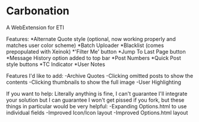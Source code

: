 # Carbonation
A WebExtension for ETI

Features:
*Alternate Quote style (optional, now working properly and matches user color scheme)
*Batch Uploader
*Blacklist (comes prepopulated with Xeinok)
*'Filter Me' button
*Jump To Last Page button
*Message History option added to top bar
*Post Numbers
*Quick Post style buttons
*TC Indicator
*User Notes

Features I'd like to add:
-Archive Quotes
-Clicking omitted posts to show the contents
-Clicking thumbnails to show the full image
-User Highlighting

If you want to help:
Literally anything is fine, I can't guarantee I'll integrate your solution but I can guarantee I won't get pissed if you fork, but these things in particular would be very helpful:
-Expanding Options.html to use individual fields
-Improved Icon/Icon layout
-Improved Options.html layout
